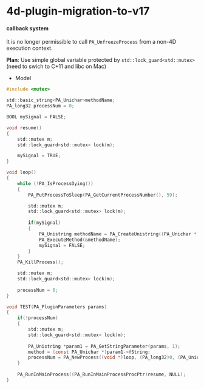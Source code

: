 # 4d-plugin-migration-to-v17

#### callback system

It is no longer permissible to call ``PA_UnfreezeProcess`` from a non-4D execution context. 

**Plan**: Use simple global variable protected by ``std::lock_guard<std::mutex>`` (need to swich to C+11 and libc on Mac)

* Model

```c
#include <mutex>

std::basic_string<PA_Unichar>methodName;
PA_long32 processNum = 0;

BOOL mySignal = FALSE;

void resume()
{	
	std::mutex m;
	std::lock_guard<std::mutex> lock(m);

	mySignal = TRUE;
}

void loop()
{
	while (!PA_IsProcessDying())
	{
		PA_PutProcessToSleep(PA_GetCurrentProcessNumber(), 59);

		std::mutex m;
		std::lock_guard<std::mutex> lock(m);
		
		if(mySignal)
		{
			PA_Unistring methodName = PA_CreateUnistring((PA_Unichar *)method.c_str());
			PA_ExecuteMethod(&methodName);
			mySignal = FALSE;
		}
	}
	PA_KillProcess();

	std::mutex m;
	std::lock_guard<std::mutex> lock(m);
	
	processNum = 0;
}

void TEST(PA_PluginParameters params)
{
	if(!processNum)
	{
		std::mutex m;
		std::lock_guard<std::mutex> lock(m);
		
		PA_Unistring *param1 = PA_GetStringParameter(params, 1);
		method = (const PA_Unichar *)param1->fString;
		processNum = PA_NewProcess((void *)loop, (PA_long32)0, (PA_Unichar *)"\0$\0\0\0");
	}
	
	PA_RunInMainProcess((PA_RunInMainProcessProcPtr)resume, NULL);
}
```
